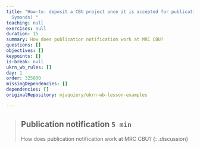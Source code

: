 ```yaml
---
title: "How-to: deposit a CBU project once it is accepted for publication (Kevin
  Symonds) "
teaching: null
exercises: null
duration: 15
summary: How does publication notification work at MRC CBU?
questions: []
objectives: []
keypoints: []
is-break: null
ukrn_wb_rules: []
day: 1
order: 325000
missingDependencies: []
dependencies: []
originalRepository: mjaquiery/ukrn-wb-lesson-examples

---
```

> ## Publication notification `5 min`
> How does publication notification work at MRC CBU?
{: .discussion}
